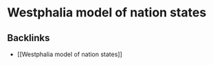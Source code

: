 # Westphalia model of nation states



<a id="org2db1e4c"></a>

## Backlinks

-   [[Westphalia model of nation states]]
